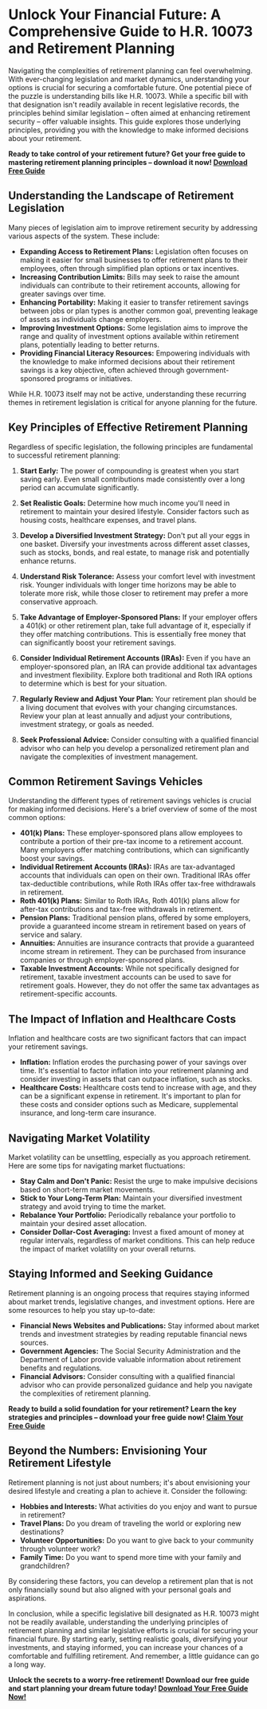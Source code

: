 # Unlock Your Financial Future: A Comprehensive Guide to H.R. 10073 and Retirement Planning

Navigating the complexities of retirement planning can feel overwhelming. With ever-changing legislation and market dynamics, understanding your options is crucial for securing a comfortable future. One potential piece of the puzzle is understanding bills like H.R. 10073. While a specific bill with that designation isn't readily available in recent legislative records, the principles behind similar legislation – often aimed at enhancing retirement security – offer valuable insights. This guide explores those underlying principles, providing you with the knowledge to make informed decisions about your retirement.

**Ready to take control of your retirement future? Get your free guide to mastering retirement planning principles – download it now! [Download Free Guide](https://udemywork.com/hr-10073)**

## Understanding the Landscape of Retirement Legislation

Many pieces of legislation aim to improve retirement security by addressing various aspects of the system. These include:

*   **Expanding Access to Retirement Plans:** Legislation often focuses on making it easier for small businesses to offer retirement plans to their employees, often through simplified plan options or tax incentives.
*   **Increasing Contribution Limits:** Bills may seek to raise the amount individuals can contribute to their retirement accounts, allowing for greater savings over time.
*   **Enhancing Portability:** Making it easier to transfer retirement savings between jobs or plan types is another common goal, preventing leakage of assets as individuals change employers.
*   **Improving Investment Options:** Some legislation aims to improve the range and quality of investment options available within retirement plans, potentially leading to better returns.
*   **Providing Financial Literacy Resources:** Empowering individuals with the knowledge to make informed decisions about their retirement savings is a key objective, often achieved through government-sponsored programs or initiatives.

While H.R. 10073 itself may not be active, understanding these recurring themes in retirement legislation is critical for anyone planning for the future.

## Key Principles of Effective Retirement Planning

Regardless of specific legislation, the following principles are fundamental to successful retirement planning:

1.  **Start Early:** The power of compounding is greatest when you start saving early. Even small contributions made consistently over a long period can accumulate significantly.

2.  **Set Realistic Goals:** Determine how much income you'll need in retirement to maintain your desired lifestyle. Consider factors such as housing costs, healthcare expenses, and travel plans.

3.  **Develop a Diversified Investment Strategy:** Don't put all your eggs in one basket. Diversify your investments across different asset classes, such as stocks, bonds, and real estate, to manage risk and potentially enhance returns.

4.  **Understand Risk Tolerance:** Assess your comfort level with investment risk. Younger individuals with longer time horizons may be able to tolerate more risk, while those closer to retirement may prefer a more conservative approach.

5.  **Take Advantage of Employer-Sponsored Plans:** If your employer offers a 401(k) or other retirement plan, take full advantage of it, especially if they offer matching contributions. This is essentially free money that can significantly boost your retirement savings.

6.  **Consider Individual Retirement Accounts (IRAs):** Even if you have an employer-sponsored plan, an IRA can provide additional tax advantages and investment flexibility. Explore both traditional and Roth IRA options to determine which is best for your situation.

7.  **Regularly Review and Adjust Your Plan:** Your retirement plan should be a living document that evolves with your changing circumstances. Review your plan at least annually and adjust your contributions, investment strategy, or goals as needed.

8.  **Seek Professional Advice:** Consider consulting with a qualified financial advisor who can help you develop a personalized retirement plan and navigate the complexities of investment management.

## Common Retirement Savings Vehicles

Understanding the different types of retirement savings vehicles is crucial for making informed decisions. Here's a brief overview of some of the most common options:

*   **401(k) Plans:** These employer-sponsored plans allow employees to contribute a portion of their pre-tax income to a retirement account. Many employers offer matching contributions, which can significantly boost your savings.
*   **Individual Retirement Accounts (IRAs):** IRAs are tax-advantaged accounts that individuals can open on their own. Traditional IRAs offer tax-deductible contributions, while Roth IRAs offer tax-free withdrawals in retirement.
*   **Roth 401(k) Plans:** Similar to Roth IRAs, Roth 401(k) plans allow for after-tax contributions and tax-free withdrawals in retirement.
*   **Pension Plans:** Traditional pension plans, offered by some employers, provide a guaranteed income stream in retirement based on years of service and salary.
*   **Annuities:** Annuities are insurance contracts that provide a guaranteed income stream in retirement. They can be purchased from insurance companies or through employer-sponsored plans.
*   **Taxable Investment Accounts:** While not specifically designed for retirement, taxable investment accounts can be used to save for retirement goals. However, they do not offer the same tax advantages as retirement-specific accounts.

## The Impact of Inflation and Healthcare Costs

Inflation and healthcare costs are two significant factors that can impact your retirement savings.

*   **Inflation:** Inflation erodes the purchasing power of your savings over time. It's essential to factor inflation into your retirement planning and consider investing in assets that can outpace inflation, such as stocks.
*   **Healthcare Costs:** Healthcare costs tend to increase with age, and they can be a significant expense in retirement. It's important to plan for these costs and consider options such as Medicare, supplemental insurance, and long-term care insurance.

## Navigating Market Volatility

Market volatility can be unsettling, especially as you approach retirement. Here are some tips for navigating market fluctuations:

*   **Stay Calm and Don't Panic:** Resist the urge to make impulsive decisions based on short-term market movements.
*   **Stick to Your Long-Term Plan:** Maintain your diversified investment strategy and avoid trying to time the market.
*   **Rebalance Your Portfolio:** Periodically rebalance your portfolio to maintain your desired asset allocation.
*   **Consider Dollar-Cost Averaging:** Invest a fixed amount of money at regular intervals, regardless of market conditions. This can help reduce the impact of market volatility on your overall returns.

## Staying Informed and Seeking Guidance

Retirement planning is an ongoing process that requires staying informed about market trends, legislative changes, and investment options. Here are some resources to help you stay up-to-date:

*   **Financial News Websites and Publications:** Stay informed about market trends and investment strategies by reading reputable financial news sources.
*   **Government Agencies:** The Social Security Administration and the Department of Labor provide valuable information about retirement benefits and regulations.
*   **Financial Advisors:** Consider consulting with a qualified financial advisor who can provide personalized guidance and help you navigate the complexities of retirement planning.

**Ready to build a solid foundation for your retirement? Learn the key strategies and principles – download your free guide now! [Claim Your Free Guide](https://udemywork.com/hr-10073)**

## Beyond the Numbers: Envisioning Your Retirement Lifestyle

Retirement planning is not just about numbers; it's about envisioning your desired lifestyle and creating a plan to achieve it. Consider the following:

*   **Hobbies and Interests:** What activities do you enjoy and want to pursue in retirement?
*   **Travel Plans:** Do you dream of traveling the world or exploring new destinations?
*   **Volunteer Opportunities:** Do you want to give back to your community through volunteer work?
*   **Family Time:** Do you want to spend more time with your family and grandchildren?

By considering these factors, you can develop a retirement plan that is not only financially sound but also aligned with your personal goals and aspirations.

In conclusion, while a specific legislative bill designated as H.R. 10073 might not be readily available, understanding the underlying principles of retirement planning and similar legislative efforts is crucial for securing your financial future. By starting early, setting realistic goals, diversifying your investments, and staying informed, you can increase your chances of a comfortable and fulfilling retirement. And remember, a little guidance can go a long way.

**Unlock the secrets to a worry-free retirement! Download our free guide and start planning your dream future today! [Download Your Free Guide Now!](https://udemywork.com/hr-10073)**

